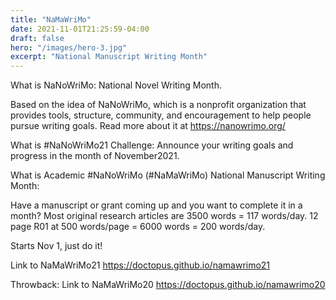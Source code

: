 ```yaml
---
title: "NaMaWriMo"
date: 2021-11-01T21:25:59-04:00
draft: false
hero: "/images/hero-3.jpg"
excerpt: "National Manuscript Writing Month"
---
```


What is NaNoWriMo: National Novel Writing Month. 

Based on the idea of NaNoWriMo, which is a nonprofit organization that provides tools, structure, community, and encouragement to help people pursue writing goals. Read more about it at https://nanowrimo.org/


What is #NaNoWriMo21 Challenge: Announce your writing goals and progress in the month of November2021.


What is Academic #NaNoWriMo (#NaMaWriMo) National Manuscript Writing Month: 

Have a manuscript or grant coming up and you want to complete it in a month? Most original research articles are 3500 words = 117 words/day. 12 page R01 at 500 words/page = 6000 words = 200 words/day. 

Starts Nov 1, just do it!

Link to NaMaWriMo21 https://doctopus.github.io/namawrimo21

Throwback: Link to NaMaWriMo20 https://doctopus.github.io/namawrimo20

